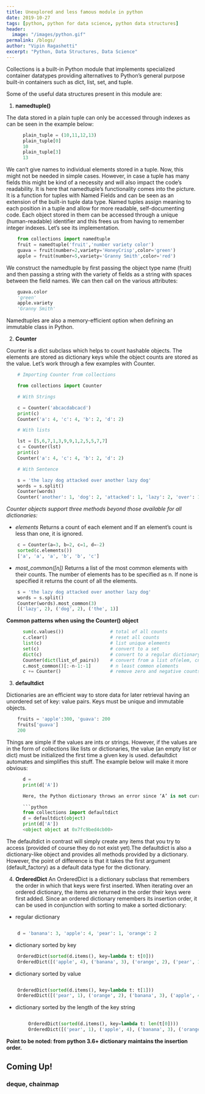 ```yaml
---
title: Unexplored and less famous module in python
date: 2019-10-27
tags: [python, python for data science, python data structures]
header:
  image: "/images/python.gif"
permalink: /blogs/
author: "Vipin Ragashetti"
excerpt: "Python, Data Structures, Data Science"
---
```


Collections is a built-in Python module that implements specialized container datatypes providing alternatives to Python’s general purpose built-in containers such as dict, list, set, and tuple.

Some of the useful data structures present in this module are:

1. **namedtuple()**

The data stored in a plain tuple can only be accessed through indexes as can be seen in the example below:

```python
      plain_tuple = (10,11,12,13)
      plain_tuple[0]
      10
      plain_tuple[3]
      13
```

We can’t give names to individual elements stored in a tuple. Now, this might not be needed in simple cases. However, in case a tuple has many fields this might be kind of a necessity and will also impact the code’s readability.
It is here that namedtuple’s functionality comes into the picture. It is a function for tuples with Named Fields and can be seen as an extension of the built-in tuple data type. Named tuples assign meaning to each position in a tuple and allow for more readable, self-documenting code. Each object stored in them can be accessed through a unique (human-readable) identifier and this frees us from having to remember integer indexes. Let’s see its implementation.

```python
    from collections import namedtuple
    fruit = namedtuple('fruit','number variety color')
    guava = fruit(number=2,variety='HoneyCrisp',color='green')
    apple = fruit(number=5,variety='Granny Smith',color='red')
```

We construct the namedtuple by first passing the object type name (fruit) and then passing a string with the variety of fields as a string with spaces between the field names. We can then call on the various attributes:

```python
    guava.color
    'green'
    apple.variety
    'Granny Smith'
```

Namedtuples are also a memory-efficient option when defining an immutable class in Python.

2. **Counter**

Counter is a dict subclass which helps to count hashable objects. The elements are stored as dictionary keys while the object counts are stored as the value. Let’s work through a few examples with Counter.

```python
    # Importing Counter from collections

    from collections import Counter

    # With Strings

    c = Counter('abcacdabcacd')
    print(c)
    Counter('a': 4, 'c': 4, 'b': 2, 'd': 2)

    # With lists

    lst = [5,6,7,1,3,9,9,1,2,5,5,7,7]
    c = Counter(lst)
    print(c)
    Counter('a': 4, 'c': 4, 'b': 2, 'd': 2)

    # With Sentence

    s = 'the lazy dog attacked over another lazy dog'
    words = s.split()
    Counter(words)
    Counter('another': 1, 'dog': 2, 'attacked': 1, 'lazy': 2, 'over': 1, 'the': 1)
```

*Counter objects support three methods beyond those available for all dictionaries:*

* *elements*
Returns a count of each element and If an element’s count is less than one, it is ignored.

```python
    c = Counter(a=3, b=2, c=1, d=-2)
    sorted(c.elements())
    ['a', 'a', 'a', 'b', 'b', 'c']
```

* *most_common([n])*
Returns a list of the most common elements with their counts. The number of elements has to be specified as n. If none is specified it returns the count of all the elements.

```python
    s = 'the lazy dog attacked over another lazy dog'
    words = s.split()
    Counter(words).most_common(3)
    [('lazy', 2), ('dog', 2), ('the', 1)]
```

**Common patterns when using the Counter() object**

```python
      sum(c.values())                 # total of all counts
      c.clear()                       # reset all counts
      list(c)                         # list unique elements
      set(c)                          # convert to a set
      dict(c)                         # convert to a regular dictionary c.items()# convert to a list like (elem, cnt)
      Counter(dict(list_of_pairs))    # convert from a list of(elem, cnt)
      c.most_common()[:-n-1:-1]       # n least common elements
      c += Counter()                  # remove zero and negative counts
```

3. **defaultdict**

Dictionaries are an efficient way to store data for later retrieval having an unordered set of key: value pairs. Keys must be unique and immutable objects.

```python
    fruits = 'apple':300, 'guava': 200
    fruits['guava']
    200
```

Things are simple if the values are ints or strings. However, if the values are in the form of collections like lists or dictionaries, the value (an empty list or dict) must be initialized the first time a given key is used. defaultdict automates and simplifies this stuff. The example below will make it more obvious:

```python
      d =
      print(d['A'])

      Here, the Python dictionary throws an error since ‘A’ is not currently in the dictionary. Let us now run the same example with defaultdict.

      ```python
      from collections import defaultdict
      d = defaultdict(object)
      print(d['A'])
      <object object at 0x7fc9bed4cb00>
```

The defaultdict in contrast will simply create any items that you try to access (provided of course they do not exist yet).The defaultdict is also a dictionary-like object and provides all methods provided by a dictionary. However, the point of difference is that it takes the first argument (default_factory) as a default data type for the dictionary.

4. **OrderedDict**
An OrderedDict is a dictionary subclass that remembers the order in which that keys were first inserted. When iterating over an ordered dictionary, the items are returned in the order their keys were first added. Since an ordered dictionary remembers its insertion order, it can be used in conjunction with sorting to make a sorted dictionary:

+ regular dictionary

```python

    d = 'banana': 3, 'apple': 4, 'pear': 1, 'orange': 2

```

+ dictionary sorted by key

```python
    OrderedDict(sorted(d.items(), key=lambda t: t[0]))
    OrderedDict([('apple', 4), ('banana', 3), ('orange', 2), ('pear', 1)])
```

+ dictionary sorted by value

```python

    OrderedDict(sorted(d.items(), key=lambda t: t[1]))
    OrderedDict([('pear', 1), ('orange', 2), ('banana', 3), ('apple', 4)])

```

+ dictionary sorted by the length of the key string

```python

        OrderedDict(sorted(d.items(), key=lambda t: len(t[0])))
        OrderedDict([('pear', 1), ('apple', 4), ('banana', 3), ('orange', 2)])

```

**Point to be noted: from python 3.6+ dictionary maintains the insertion order.**


## Coming Up!

### deque, chainmap
